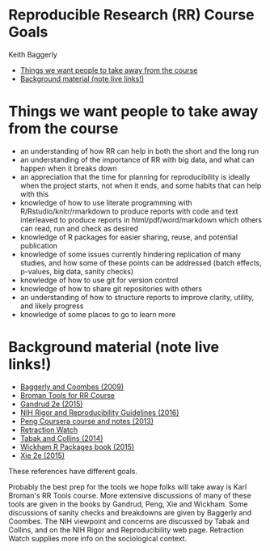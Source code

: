 Reproducible Research (RR) Course Goals
================
Keith Baggerly

-   [Things we want people to take away from the course](#things-we-want-people-to-take-away-from-the-course)
-   [Background material (note live links!)](#background-material-note-live-links)

Things we want people to take away from the course
==================================================

-   an understanding of how RR can help in both the short and the long run
-   an understanding of the importance of RR with big data, and what can happen when it breaks down
-   an appreciation that the time for planning for reproducibility is ideally when the project starts, not when it ends, and some habits that can help with this
-   knowledge of how to use literate programming with R/Rstudio/knitr/rmarkdown to produce reports with code and text interleaved to produce reports in html/pdf/word/markdown which others can read, run and check as desired
-   knowledge of R packages for easier sharing, reuse, and potential publication
-   knowledge of some issues currently hindering replication of many studies, and how some of these points can be addressed (batch effects, p-values, big data, sanity checks)
-   knowledge of how to use git for version control
-   knowledge of how to share git repositories with others
-   an understanding of how to structure reports to improve clarity, utility, and likely progress
-   knowledge of some places to go to learn more

Background material (note live links!)
======================================

-   [Baggerly and Coombes (2009)](https://projecteuclid.org/euclid.aoas/1267453942)
-   [Broman Tools for RR Course](http://kbroman.org/Tools4RR/)
-   [Gandrud 2e (2015)](http://www.amazon.com/Reproducible-Research-Studio-Second-Chapman-ebook/dp/B010ACWGBI/ref=tmm_kin_title_0?_encoding=UTF8&sr=&qid=)
-   [NIH Rigor and Reproducibility Guidelines (2016)](https://www.nih.gov/research-training/rigor-reproducibility)
-   [Peng Coursera course and notes (2013)](https://itunes.apple.com/us/book/id961495566?mt=11)
-   [Retraction Watch](http://retractionwatch.com/)
-   [Tabak and Collins (2014)](http://www.nature.com/news/policy-nih-plans-to-enhance-reproducibility-1.14586)
-   [Wickham R Packages book (2015)](http://www.amazon.com/R-Packages-Hadley-Wickham-ebook/dp/B00VAYCHL0/ref=pd_sim_351_6?ie=UTF8&refRID=1E8HS30WBHRCW45SEWXM)
-   [Xie 2e (2015)](http://www.amazon.com/Dynamic-Documents-knitr-Second-Chapman-ebook/dp/B00ZBYPJEW/ref=tmm_kin_title_0?_encoding=UTF8&sr=&qid=)

These references have different goals.

Probably the best prep for the tools we hope folks will take away is Karl Broman's RR Tools course. More extensive discussions of many of these tools are given in the books by Gandrud, Peng, Xie and Wickham. Some discussions of sanity checks and breakdowns are given by Baggerly and Coombes. The NIH viewpoint and concerns are discussed by Tabak and Collins, and on the NIH Rigor and Reproducibility web page. Retraction Watch supplies more info on the sociological context.
